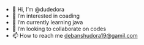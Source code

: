 - 👋 Hi, I’m @dudedora
- 👀 I’m interested in coading
- 🌱 I’m currently learning java
- 💞️ I’m looking to collaborate on codes
- 📫 How to reach me debanshudora19@gamil.com

<!---
dudedora/dudedora is a ✨ special ✨ repository because its `README.md` (this file) appears on your GitHub profile.
You can click the Preview link to take a look at your changes.
--->
